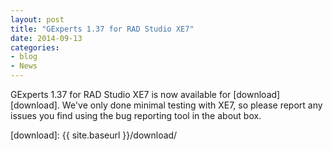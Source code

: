 ```yaml
---
layout: post
title: "GExperts 1.37 for RAD Studio XE7"
date: 2014-09-13
categories:
- blog
- News
---
```


GExperts 1.37 for RAD Studio XE7 is now available for [download][download]. We've only done minimal testing with XE7, so please report any issues you find using the bug reporting tool in the about box.

[download]: {{ site.baseurl }}/download/